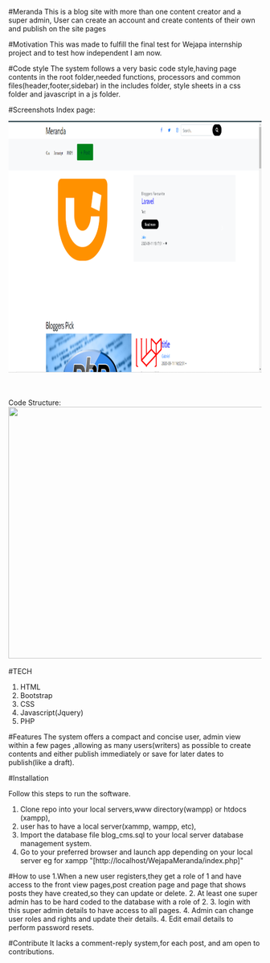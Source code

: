 #Meranda
This is a blog site with more than one content creator and a super admin,
User can create an account and create contents of their own and publish 
on the site pages

#Motivation
This was made to fulfill the final test for Wejapa internship project and to test how independent I am now.

#Code style
The system follows a very basic code style,having page contents in the root folder,needed functions, processors and common files(header,footer,sidebar) in the includes folder,
style sheets in a css folder and javascript in a js folder.

#Screenshots
Index page:

<img src="images/Capture.PNG" width='1600' height='500' />
<br><br><br>

Code Structure:
<img src="images/Capture2.PNG" width='1600' height='500' />

#TECH
1) HTML
2) Bootstrap
3) CSS
4) Javascript(Jquery)
5) PHP

#Features
The system offers a compact and concise user, admin view
within a few pages ,allowing as many users(writers) as possible
to create contents and either publish immediately or save for 
later dates to publish(like a draft).

#Installation

Follow this steps to run the software.

1. Clone repo into your local servers,www directory(wampp) or htdocs (xampp),
2. user has to have a local server(xammp, wampp, etc),
3. Import the database file blog_cms.sql to your local server database management system.
3. Go to your preferred browser and launch app depending on your local server eg for xampp
 "[http://localhost/WejapaMeranda/index.php]"


#How to use
1.When a new user registers,they get a role of 1 and have access to the front view pages,post creation page
 and page that shows posts they have created,so they can update or delete.
2. At least one super admin has to be hard coded to the database with a role of 2.
3. login with this super admin details to have access to all pages.
4. Admin can change user roles and rights and update their details.
4. Edit email details  to perform password resets.

#Contribute
It lacks a comment-reply system,for each post,
and am open to contributions.
